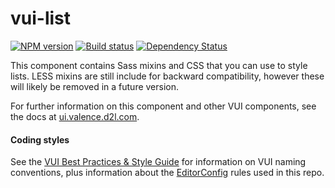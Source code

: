 # vui-list
[![NPM version][npm-image]][npm-url]
[![Build status][ci-image]][ci-url]
[![Dependency Status][dependencies-image]][dependencies-url]

This component contains Sass mixins and CSS that you can use to style lists. LESS mixins are still include for backward compatibility, however these will likely be removed in a future version.

For further information on this component and other VUI components, see the docs at [ui.valence.d2l.com](http://ui.valence.d2l.com/).

#### Coding styles
See the [VUI Best Practices & Style Guide](https://github.com/Brightspace/valence-ui-docs/wiki/Best-Practices-&-Style-Guide) for information on VUI naming conventions, plus information about the [EditorConfig](http://editorconfig.org) rules used in this repo.

[npm-url]: https://npmjs.org/package/vui-list
[npm-image]: https://img.shields.io/npm/v/vui-list.svg
[ci-image]: https://travis-ci.org/Brightspace/valence-ui-list.svg?branch=master
[ci-url]: https://travis-ci.org/Brightspace/valence-ui-list
[dependencies-url]: https://david-dm.org/brightspace/valence-ui-list
[dependencies-image]: https://img.shields.io/david/Brightspace/valence-ui-list.svg
